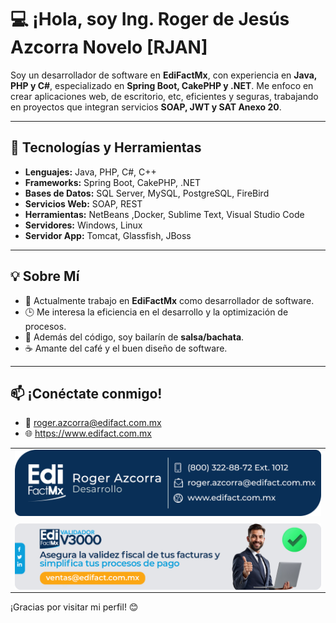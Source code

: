 # 💻 ¡Hola, soy Ing. Roger de Jesús Azcorra Novelo [RJAN]

Soy un desarrollador de software en **EdiFactMx**, con experiencia en **Java, PHP y C#**, especializado en **Spring Boot, CakePHP y .NET**. Me enfoco en crear aplicaciones web, de escritorio, etc, eficientes y seguras, trabajando en proyectos que integran servicios **SOAP, JWT y SAT Anexo 20**.

---

## 🚀 Tecnologías y Herramientas

- **Lenguajes:** Java, PHP, C#, C++
- **Frameworks:** Spring Boot, CakePHP, .NET
- **Bases de Datos:** SQL Server, MySQL, PostgreSQL, FireBird
- **Servicios Web:** SOAP, REST
- **Herramientas:** NetBeans ,Docker, Sublime Text, Visual Studio Code
- **Servidores:** Windows, Linux
- **Servidor App:** Tomcat, Glassfish, JBoss 

---

## 💡 Sobre Mí

- 💼 Actualmente trabajo en **EdiFactMx** como desarrollador de software.
- 🕒 Me interesa la eficiencia en el desarrollo y la optimización de procesos.
- 🎵 Además del código, soy bailarín de **salsa/bachata**.
- ☕ Amante del café y el buen diseño de software.

---

## 📫 ¡Conéctate conmigo!

- 📧 roger.azcorra@edifact.com.mx
- 🌐 https://www.edifact.com.mx

<!DOCTYPE html>
<html lang="es">
<head>
<meta charset="UTF-8">
<meta name="viewport" content="width=device-width, initial-scale=1.0">
<title>Firma de correo</title>
</head>
<body>
  <table cellspacing="0" cellpadding="0" border="0">
    <tr>
      <td style="padding-bottom: 10px;">
        <a href="https://edifact.com.mx/" target="_blank"><img src="https://github.com/Mkt-EdifactMX/firmas-2024/raw/main/roger-azcorra.png" alt="roger-azcorra" width="550" style="display:block;"></a>
      </td>
    </tr>
    <tr>
      <td>
        <a href="https://edifact.com.mx/" target="_blank"><img src="https://raw.githubusercontent.com/Mkt-EdifactMX/firmas-2024/main/Banner.png" alt="Banner" width="550" style="display:block;"></a>
      </td>
    </tr>
  </table>
</body>
</html>

¡Gracias por visitar mi perfil! 😊
